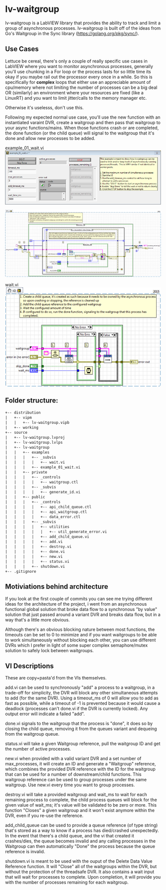 # lv-waitgroup

lv-waitgroup is a LabVIEW library that provides the ability to track and limit a group of asynchronous processes. lv-waitgroup is built off of the ideas from Go's Waitgroup in the Sync library (https://golang.org/pkg/sync/).

## Use Cases

Lettuce be cereal, there's only a couple of really specific use cases in LabVIEW where you want to monitor asynchronous processes, generally you'll use chunking in a For loop or the process lasts for so little time its okay if you maybe rail out the processor every once in a while.  So this is specifically for __complex__ loops that either use an appreciable amount of cpu/memory where not limiting the number of processes can be a big deal OR (similarly) an environment where your resources are fixed (like a LinuxRT) and you want to limit jitter/calls to the memory manager etc.

Otherwise it's uselesss, don't use this.

Following my expected normal use case, you'll use the new function with an instantiated varaint DVR, create a waitgroup and then pass that waitgroup to your async functions/mains. When those functions crash or are completed, the done function (or the child queue) will signal to the waitgroup that it's done and allow new processes to be added.

example_01_wait.vi
![example_01_wait.vi front panel](doc/images/example_01_wait_fp.png "Example 01 Front Panel")

![example_01_wait.vi front panel](doc/images/example_01_wait_bd.png "Example 01 Block Diagram")

wait.vi
![wait.vi front panel](doc/images/wait_bd.png "Wait Block Diagram")


## Folder structure:

```
+-- distribution
|   +-- vipm
|   |   +-- lv-waitgroup.vipb
|   +-- working
+-- source
|   +-- lv-waitgroup.lvproj
|   +-- lv-waitgroup.lvlps
|   +-- lv-waitgroup
|   |   +-- examples
|   |   |   +-- _subvis
|   |   |   |   +-- wait.vi
|   |   |   +-- example_01_wait.vi
|   |   +-- private
|   |   |   +-- _controls
|   |   |   |   +-- waitgroup.ctl
|   |   |   +-- _subvis
|   |   |   |   +-- generate_id.vi
|   |   +-- public
|   |   |   +-- _controls
|   |   |   |   +-- api_child_queue.ctl
|   |   |   |   +-- api_waitgroup.ctl
|   |   |   |   +-- data_error.ctl
|   |   |   +-- _subvis
|   |   |   |   +-- utilities
|   |   |   |   |   +-- util_generate_error.vi
|   |   |   |   +-- add_child_queue.vi
|   |   |   |   +-- add.vi
|   |   |   |   +-- destroy.vi
|   |   |   |   +-- done.vi
|   |   |   |   +-- new.vi
|   |   |   |   +-- status.vi
|   |   |   +-- shutdown.vi
+-- .gitignore
```
## Motiviations behind architecture

If you look at the first couple of commits you can see me trying different ideas for the architecture of the project, i went from an asynchronous functional global solution that broke data flow to a synchronous "by value" solution that just passed around a variant DVR and breaks data flow, but in a way that's a little more obvious.

Although there's an obvious blocking nature between most functions, the timeouts can be set to 0 to minimize and if you want waitgroups to be able to work simultaneously without blocking each other, you can use different DVRs which I prefer in light of some super complex semaphore/mutex solution to safely lock between waitgroups.

## VI Descriptions

These are copy+pasta'd from the VIs themselves.

add.vi can be used to synchronously "add" a process to a waitgroup, in a trade-off for simplicity, the DVR will block any other simultaneous attempts to add (for the same DVR). Using a timeout_ms of 0 will allow you to add as fast as possible, while a timeout of -1 is prevented because it would cause a deadlock (processes can't done.vi if the DVR is currently locked). Any output error will indicate a failed "add".

done.vi signals to the waitgroup that the process is "done", it does so by closing the child queue, removing it from the queues variant and dequeing from the waitgroup queue.

status.vi will take a given Waitgroup reference, pull the waitgroup ID and get the number of active processes.

new.vi when provided with a valid variant DVR and a set number of max_processes, it will create an ID and generate a "Waitgroup" reference, which combines the provided DVR reference with the ID for the waitgroup that can be used for a number of downstream/child functions.  This waitgroup reference can be used to group processes under the same waitgroup. Use new.vi every time you want to group processes.

destroy.vi will take a provided waitgroup and wait_ms to wait for each remaining process to complete, the child process queues will block for the given value of wait_ms; it's value will be validated to be zero or more. This function "Closes" a given waitgroup and it won't exist anymore within the DVR, even if you re-use the reference. 

add_child_queue can be used to provide a queue reference (of type string) that's stored as a way to know if a process has died/crashed unexpectedly.  In the event that there's a child queue, and the vi that created it crashes/dies, the queue becomes invalid and any calling processes in the Waitgroup can then automatically "Done" the process because the queue reference is invalid.

shutdown.vi is meant to be used with the ouput of the Delete Data Value Reference function. It will "Close" all of the waitgroups within the DVR, but without the protection of the threadsafe DVR. It also contains a wait input that will wait for processes to complete. Upon completion, it will provide you with the number of processes remaining for each waitgroup.


